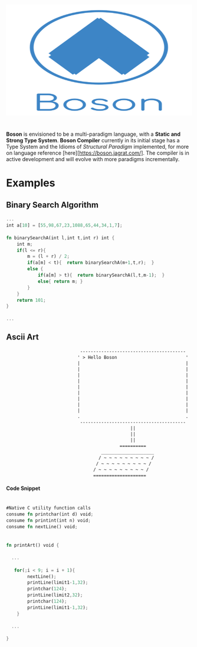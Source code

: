 <p align="center">
  <img  height="300" width="700" src="https://github.com/JagratPatkar/Boson/blob/main/img/Boson%20Logo.svg"/>
</p>



#
__Boson__ is envisioned to be a multi-paradigm language, with a **Static and Strong Type System**. __Boson Compiler__ currently in its initial stage has a Type System and the Idioms of *Structural Paradigm* implemented, for more on language reference [here][https://boson.jagrat.com/]. The compiler is in active development and will evolve with more paradigms incrementally.


# Examples 



## Binary Search Algorithm

```rust
...
int a[10] = [55,98,67,23,1088,65,44,34,1,7];

fn binarySearchA(int l,int t,int r) int {
    int m;
    if(l <= r){
        m = (l + r) / 2;
        if(a[m] < t){  return binarySearchA(m+1,t,r);  }
        else {
            if(a[m] > t){  return binarySearchA(l,t,m-1);  }
            else{ return m; }
        }
    }
    return 101;
}

...

```


## Ascii Art


```
                            ----------------------------------------                                        
                           ' > Hello Boson                          '                                       
                           |                                        |                                       
                           |                                        |                                       
                           |                                        |                                       
                           |                                        |                                       
                           |                                        |                                       
                           |                                        |                                       
                           |                                        |                                       
                           |                                        |                                       
                           |                                        |                                       
                           .                                        .                                       
                            ----------------------------------------                                        
                                               ||                                                           
                                               ||                                                           
                                               ||                                                           
                                           ==========                                                       
                                    ____________________                                                  
                                   / ~ ~ ~ ~ ~ ~ ~ ~ ~ /                                                 
                                  / ~ ~ ~ ~ ~ ~ ~ ~ ~ /                                                
                                 / ~ ~ ~ ~ ~ ~ ~ ~ ~ /                                               
                                 ====================                                               

```

#### Code Snippet

```rust

#Native C utility function calls
consume fn printchar(int d) void;
consume fn printint(int n) void;
consume fn nextLine() void;


fn printArt() void {

  ...

   for(;i < 9; i = i + 1){
        nextLine();
        printLine(limit1-1,32);
        printchar(124);
        printLine(limit2,32);
        printchar(124);
        printLine(limit1-1,32);
    }

  ...

}

```
